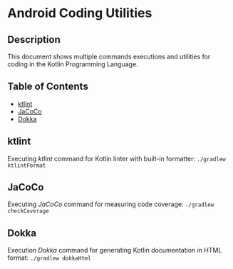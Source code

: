 # Android Coding Utilities

## Description
This document shows multiple commands executions and utilities for coding in the Kotlin Programming Language.
## Table of Contents

- [ktlint](#ktlint)
- [JaCoCo](#jacoco)
- [Dokka](#dokka)

## ktlint
Executing _ktlint_ command for Kotlin linter with built-in formatter:
 ```./gradlew ktlintFormat ```

## JaCoCo
Executing _JaCoCo_ command for measuring code coverage:
```./gradlew checkCoverage ```

## Dokka
Execution _Dokka_ command for generating Kotlin documentation in HTML format:
```./gradlew dokkaHtml ```
